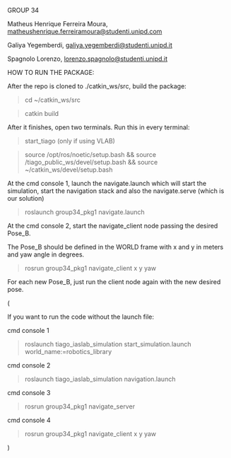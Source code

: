 GROUP 34

Matheus Henrique Ferreira Moura, matheushenrique.ferreiramoura@studenti.unipd.com

Galiya Yegemberdi, galiya.yegemberdi@studenti.unipd.it

Spagnolo Lorenzo, lorenzo.spagnolo@studenti.unipd.it


HOW TO RUN THE PACKAGE:

After the repo is cloned to ./catkin_ws/src, build the package:
> cd ~/catkin_ws/src

> catkin build

After it finishes, open two terminals.
Run this in every terminal:
> start_tiago (only if using VLAB)

> source /opt/ros/noetic/setup.bash && source /tiago_public_ws/devel/setup.bash && source ~/catkin_ws/devel/setup.bash
	
At the cmd console 1, launch the navigate.launch which will start the 
simulation, start the navigation stack and also the navigate.serve (which is our solution)
> roslaunch group34_pkg1 navigate.launch

At the cmd console 2, start the navigate_client node passing the desired Pose_B.

The Pose_B should be defined in the WORLD frame with x and y in meters and yaw angle in degrees.
> rosrun group34_pkg1 navigate_client x y yaw
 
For each new Pose_B, just run the client node again with the new desired pose.

(

If you want to run the code without the launch file:

cmd console 1
> roslaunch tiago_iaslab_simulation start_simulation.launch world_name:=robotics_library

cmd console 2
> roslaunch tiago_iaslab_simulation navigation.launch

cmd console 3
> rosrun group34_pkg1 navigate_server

cmd console 4
> rosrun group34_pkg1 navigate_client x y yaw

)